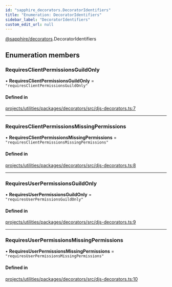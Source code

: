 ```yaml
---
id: "sapphire_decorators.DecoratorIdentifiers"
title: "Enumeration: DecoratorIdentifiers"
sidebar_label: "DecoratorIdentifiers"
custom_edit_url: null
---
```


[@sapphire/decorators](../modules/sapphire_decorators).DecoratorIdentifiers

## Enumeration members

### RequiresClientPermissionsGuildOnly

• **RequiresClientPermissionsGuildOnly** = `"requiresClientPermissionsGuildOnly"`

#### Defined in

[projects/utilities/packages/decorators/src/djs-decorators.ts:7](https://github.com/sapphiredev/utilities/blob/8a451b58/packages/decorators/src/djs-decorators.ts#L7)

___

### RequiresClientPermissionsMissingPermissions

• **RequiresClientPermissionsMissingPermissions** = `"requiresClientPermissionsMissingPermissions"`

#### Defined in

[projects/utilities/packages/decorators/src/djs-decorators.ts:8](https://github.com/sapphiredev/utilities/blob/8a451b58/packages/decorators/src/djs-decorators.ts#L8)

___

### RequiresUserPermissionsGuildOnly

• **RequiresUserPermissionsGuildOnly** = `"requiresUserPermissionsGuildOnly"`

#### Defined in

[projects/utilities/packages/decorators/src/djs-decorators.ts:9](https://github.com/sapphiredev/utilities/blob/8a451b58/packages/decorators/src/djs-decorators.ts#L9)

___

### RequiresUserPermissionsMissingPermissions

• **RequiresUserPermissionsMissingPermissions** = `"requiresUserPermissionsMissingPermissions"`

#### Defined in

[projects/utilities/packages/decorators/src/djs-decorators.ts:10](https://github.com/sapphiredev/utilities/blob/8a451b58/packages/decorators/src/djs-decorators.ts#L10)
